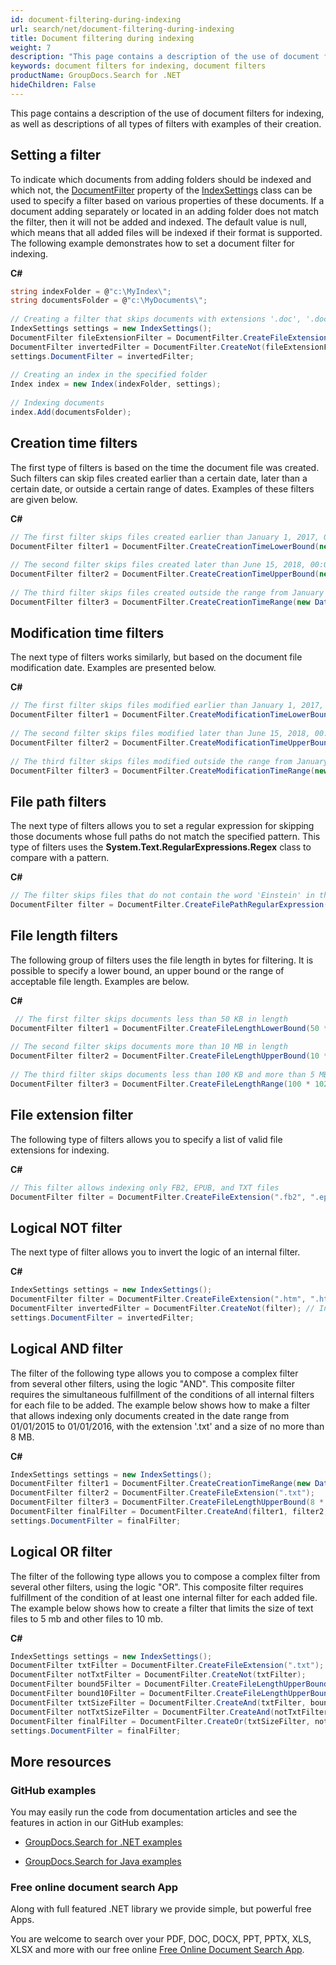 ```yaml
---
id: document-filtering-during-indexing
url: search/net/document-filtering-during-indexing
title: Document filtering during indexing
weight: 7
description: "This page contains a description of the use of document filters for indexing, as well as descriptions of all types of filters with examples of their creation."
keywords: document filters for indexing, document filters
productName: GroupDocs.Search for .NET
hideChildren: False
---
```

This page contains a description of the use of document filters for indexing, as well as descriptions of all types of filters with examples of their creation.

## Setting a filter

To indicate which documents from adding folders should be indexed and which not, the [DocumentFilter](https://reference.groupdocs.com/net/search/groupdocs.search/indexsettings/properties/documentfilter) property of the [IndexSettings](https://reference.groupdocs.com/net/search/groupdocs.search/indexsettings) class can be used to specify a filter based on various properties of these documents. If a document adding separately or located in an adding folder does not match the filter, then it will not be added and indexed. The default value is null, which means that all added files will be indexed if their format is supported. The following example demonstrates how to set a document filter for indexing.

**C#**

```csharp
string indexFolder = @"c:\MyIndex\";
string documentsFolder = @"c:\MyDocuments\";
 
// Creating a filter that skips documents with extensions '.doc', '.docx', '.rtf'
IndexSettings settings = new IndexSettings();
DocumentFilter fileExtensionFilter = DocumentFilter.CreateFileExtension(".doc", ".docx", ".rtf"); // Creating file extension filter that allows only specified extensions
DocumentFilter invertedFilter = DocumentFilter.CreateNot(fileExtensionFilter); // Inverting file extension filter to allow all extensions except specified ones
settings.DocumentFilter = invertedFilter;
 
// Creating an index in the specified folder
Index index = new Index(indexFolder, settings);
 
// Indexing documents
index.Add(documentsFolder);
```

## Creation time filters

The first type of filters is based on the time the document file was created. Such filters can skip files created earlier than a certain date, later than a certain date, or outside a certain range of dates. Examples of these filters are given below.

**C#**

```csharp
// The first filter skips files created earlier than January 1, 2017, 00:00:00 a.m.
DocumentFilter filter1 = DocumentFilter.CreateCreationTimeLowerBound(new DateTime(2017, 1, 1));
 
// The second filter skips files created later than June 15, 2018, 00:00:00 a.m.
DocumentFilter filter2 = DocumentFilter.CreateCreationTimeUpperBound(new DateTime(2018, 6, 15));
 
// The third filter skips files created outside the range from January 1, 2017, 00:00:00 a.m. to June 15, 2018, 00:00:00 a.m.
DocumentFilter filter3 = DocumentFilter.CreateCreationTimeRange(new DateTime(2017, 1, 1), new DateTime(2018, 6, 15));
```

## Modification time filters

The next type of filters works similarly, but based on the document file modification date. Examples are presented below.

**C#**

```csharp
// The first filter skips files modified earlier than January 1, 2017, 00:00:00 a.m.
DocumentFilter filter1 = DocumentFilter.CreateModificationTimeLowerBound(new DateTime(2017, 1, 1));
 
// The second filter skips files modified later than June 15, 2018, 00:00:00 a.m.
DocumentFilter filter2 = DocumentFilter.CreateModificationTimeUpperBound(new DateTime(2018, 6, 15));
 
// The third filter skips files modified outside the range from January 1, 2017, 00:00:00 a.m. to June 15, 2018, 00:00:00 a.m.
DocumentFilter filter3 = DocumentFilter.CreateModificationTimeRange(new DateTime(2017, 1, 1), new DateTime(2018, 6, 15));
```

## File path filters

The next type of filters allows you to set a regular expression for skipping those documents whose full paths do not match the specified pattern. This type of filters uses the **System.Text.RegularExpressions.Regex** class to compare with a pattern.

**C#**

```csharp
// The filter skips files that do not contain the word 'Einstein' in their paths
DocumentFilter filter = DocumentFilter.CreateFilePathRegularExpression("Einstein", RegexOptions.IgnoreCase);
```

## File length filters

The following group of filters uses the file length in bytes for filtering. It is possible to specify a lower bound, an upper bound or the range of acceptable file length. Examples are below.

**C#**

```csharp
 // The first filter skips documents less than 50 KB in length
DocumentFilter filter1 = DocumentFilter.CreateFileLengthLowerBound(50 * 1024);
 
// The second filter skips documents more than 10 MB in length
DocumentFilter filter2 = DocumentFilter.CreateFileLengthUpperBound(10 * 1024 * 1024);
 
// The third filter skips documents less than 100 KB and more than 5 MB in length
DocumentFilter filter3 = DocumentFilter.CreateFileLengthRange(100 * 1024, 5 * 1024 * 1024);
```

## File extension filter

The following type of filters allows you to specify a list of valid file extensions for indexing.

**C#**

```csharp
// This filter allows indexing only FB2, EPUB, and TXT files
DocumentFilter filter = DocumentFilter.CreateFileExtension(".fb2", ".epub", ".txt");
```

## Logical NOT filter

The next type of filter allows you to invert the logic of an internal filter.

**C#**

```csharp
IndexSettings settings = new IndexSettings();
DocumentFilter filter = DocumentFilter.CreateFileExtension(".htm", ".html");
DocumentFilter invertedFilter = DocumentFilter.CreateNot(filter); // Inverting file extension filter to allow all extensions except of HTM and HTML
settings.DocumentFilter = invertedFilter;
```

## Logical AND filter

The filter of the following type allows you to compose a complex filter from several other filters, using the logic "AND". This composite filter requires the simultaneous fulfillment of the conditions of all internal filters for each file to be added. The example below shows how to make a filter that allows indexing only documents created in the date range from 01/01/2015 to 01/01/2016, with the extension '.txt' and a size of no more than 8 MB.

**C#**

```csharp
IndexSettings settings = new IndexSettings();
DocumentFilter filter1 = DocumentFilter.CreateCreationTimeRange(new DateTime(2015, 1, 1), new DateTime(2016, 1, 1));
DocumentFilter filter2 = DocumentFilter.CreateFileExtension(".txt");
DocumentFilter filter3 = DocumentFilter.CreateFileLengthUpperBound(8 * 1024 * 1024);
DocumentFilter finalFilter = DocumentFilter.CreateAnd(filter1, filter2, filter3);
settings.DocumentFilter = finalFilter;
```

## Logical OR filter

The filter of the following type allows you to compose a complex filter from several other filters, using the logic "OR". This composite filter requires fulfillment of the condition of at least one internal filter for each added file. The example below shows how to create a filter that limits the size of text files to 5 mb and other files to 10 mb.

**C#**

```csharp
IndexSettings settings = new IndexSettings();
DocumentFilter txtFilter = DocumentFilter.CreateFileExtension(".txt");
DocumentFilter notTxtFilter = DocumentFilter.CreateNot(txtFilter);
DocumentFilter bound5Filter = DocumentFilter.CreateFileLengthUpperBound(5 * 1024 * 1024);
DocumentFilter bound10Filter = DocumentFilter.CreateFileLengthUpperBound(10 * 1024 * 1024);
DocumentFilter txtSizeFilter = DocumentFilter.CreateAnd(txtFilter, bound5Filter);
DocumentFilter notTxtSizeFilter = DocumentFilter.CreateAnd(notTxtFilter, bound10Filter);
DocumentFilter finalFilter = DocumentFilter.CreateOr(txtSizeFilter, notTxtSizeFilter);
settings.DocumentFilter = finalFilter;
```

## More resources

### GitHub examples

You may easily run the code from documentation articles and see the features in action in our GitHub examples:

*   [GroupDocs.Search for .NET examples](https://github.com/groupdocs-search/GroupDocs.Search-for-.NET)
    
*   [GroupDocs.Search for Java examples](https://github.com/groupdocs-search/GroupDocs.Search-for-Java)
    

### Free online document search App

Along with full featured .NET library we provide simple, but powerful free Apps.

You are welcome to search over your PDF, DOC, DOCX, PPT, PPTX, XLS, XLSX and more with our free online [Free Online Document Search App](https://products.groupdocs.app/search).
